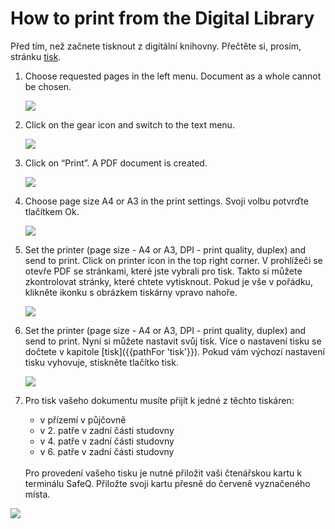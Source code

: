 # How to print from the Digital Library
<div class="alert alert-info text-center" role="alert">
    Před tím, než začnete tisknout z digitální knihovny. Přečtěte si, prosím, stránku 
    <a href="/cs/tisk" class="alert-link">tisk</a>.
</div>

1. Choose requested pages in the left menu. Document as a whole cannot be chosen. 

    ![](/images/help/jakTisknout/step1.png)

2. Click on the gear icon and switch to the text menu.

    ![](/images/help/jakTisknout/step2.png)

3. Click on “Print”.   A PDF document is created.

    ![](/images/help/jakTisknout/step3.png)

4. Choose page size A4 or A3 in the print settings. Svoji volbu potvrďte tlačítkem Ok.

    ![](/images/help/jakTisknout/step4.png)

5. Set the printer (page size - A4 or A3, DPI - print quality, duplex) and send to print. Click on printer icon in the top right corner.
V prohlížeči se otevře PDF se stránkami, které jste vybrali pro tisk. Takto si můžete zkontrolovat stránky, které chtete vytisknout. Pokud je vše v pořádku, klikněte ikonku s obrázkem tiskárny vpravo nahoře.

    ![](/images/help/jakTisknout/step5.png)

6. Set the printer (page size - A4 or A3, DPI - print quality, duplex) and send to print.
Nyní si můžete nastavit svůj tisk. Více o nastavení tisku se dočtete v kapitole [tisk]({{pathFor 'tisk'}}). 
Pokud vám výchozí nastavení tisku vyhovuje, stiskněte tlačítko tisk.
   
   ![](/images/help/jakTisknout/tisknout.png)
   
7. Pro tisk vašeho dokumentu musíte přijít k jedné z těchto tiskáren:  

     * v přízemí v půjčovně 
     * v 2. patře v zadní části studovny 
     * v 4. patře v zadní části studovny 
     * v 6. patře v zadní části studovny
     
   <br> 
   Pro provedení vašeho tisku je nutné přiložit vaši čtenářskou kartu k terminálu SafeQ.
   Přiložte svoji kartu přesně do červeně vyznačeného místa.
  ![](/images/help/jakTisknout/terminal.jpg)
